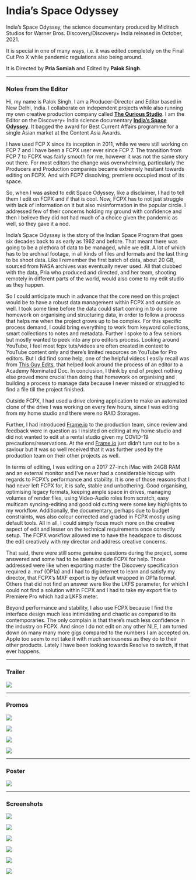 # India’s Space Odyssey

India’s Space Odyssey, the science documentary produced by Miditech Studios for Warner Bros. Discovery/Discovery+ India released in October, 2021.

It is special in one of many ways, i.e. it was edited completely on the Final Cut Pro X while pandemic regulations also being around.

It is Directed by **Pria Somiah** and Edited by **Palok Singh**.

---

### Notes from the Editor

Hi, my name is Palok Singh. I am a Producer-Director and Editor based in New Delhi, India. I collaborate on independent projects while also running my own creative production company called [**The Qurious Studio**](http://www.thequriousstudio.com). I am the Editor on the Discovery+ India science documentary [**India’s Space Odyssey**](https://dplus.app.link/4BCsh995DAb). It bagged the award for Best Current Affairs programme for a single Asian market at the Content Asia Awards.

I have used FCP X since its inception in 2011, while we were still working on FCP 7 and I have been a FCPX user ever since FCP 7. The transition from FCP 7 to FCPX was fairly smooth for me, however it was not the same story out there. For most editors the change was overwhelming, particularly the Producers and Production companies became extremely hesitant towards editing on FCPX. And with FCP7 dissolving, premiere occupied most of its space.

So, when I was asked to edit Space Odyssey, like a disclaimer, I had to tell them I edit on FCPX and if that is cool. Now, FCPX has to not just struggle with lack of information on it but also misinformation in the popular circle. I addressed few of their concerns holding my ground with confidence and then I believe they did not had much of a choice given the pandemic as well, so they gave it a nod.

India’s Space Odyssey is the story of the Indian Space Program that goes six decades back to as early as 1962 and before. That meant there was going to be a plethora of data to be managed, while we edit. A lot of which has to be archival footage, in all kinds of files and formats and the last thing to be shoot data. Like I remember the first batch of data, about 20 GB, sourced from NASA archives was eventually never used. All that clubbed with the data, Pria who produced and directed, and her team, shooting remotely in different parts of the world, would also come to my edit studio as they happen.

So I could anticipate much in advance that the core need on this project would be to have a robust data management within FCPX and outside as well. I took some time before the data could start coming in to do some homework on organising and structuring data, in order to follow a process that helps me when the project grows up to be complex. For this specific process demand, I could bring everything to work from keyword collections, smart collections to notes and metadata. Further I spoke to a few seniors but mostly wanted to peek into any pro editors process. Looking around YouTube, I feel most fcpx tuts/videos are often created in context to YouTube content only and there’s limited resources on YouTube for Pro editors. But I did find some help, one of the helpful videos I easily recall was from [This Guy Edits](https://www.youtube.com/watch?v=vdX0JkqzrAY), that helped look around the process of an editor to a Academy Nominated Doc. In conclusion, I think by end of project nothing else proved more crucial than doing that homework on organising and building a process to manage data because I never missed or struggled to find a file till the project finished.

Outside FCPX, I had used a drive cloning application to make an automated clone of the drive I was working on every few hours, since I was editing from my home studio and there were no RAID Storages.

Further, I had introduced [Frame.io](https://frame.io) to the production team, since review and feedback were in question as I insisted on editing at my home studio and did not wanted to edit at a rental studio given my COVID-19 precautions/reservations. At the end [Frame.io](https://frame.io) just didn’t turn out to be a saviour but it was so well received that it was further used by the production team on their other projects as well.

In terms of editing, I was editing on a 2017 27-inch iMac with 24GB RAM and an external monitor and I’ve never had a considerable hiccup with regards to FCPX’s performance and stability. It is one of those reasons that I had never left FCPX for, it is safe, stable and unbothering. Good organising, optimising legacy formats, keeping ample space in drives, managing volumes of render files, using Video-Audio roles from scratch, easy multicam syncing-editing and good old cutting were some key highlights to my workflow. Additionally, the documentary, perhaps due to budget constraints, was also colour corrected and graded in FCPX mostly using default tools. All in all, I could simply focus much more on the creative aspect of edit and lesser on the technical requirements once correctly setup. The FCPX workflow allowed me to have the headspace to discuss the edit creatively with my director and address creative concerns.

That said, there were still some genuine questions during the project, some answered and some had to be taken outside FCPX for help. Those addressed were like when exporting master the Discovery specification required a .mxf (OP1a) and I had to dig internet to learn and satisfy my director, that FCPX’s MXF export is by default wrapped in OP1a format. Others that did not find an answer were like the LKFS parameter, for which I could not find a solution within FCPX and I had to take my export file to Premiere Pro which had a LKFS meter.

Beyond performance and stability, I also use FCPX because I find the interface design much less intimidating and chaotic as compared to its contemporaries. The only complain is that there’s much less confidence in the industry on FCPX. And since I do not edit on any other NLE, I am turned down on many many more gigs compared to the numbers I am accepted on. Apple too seem to not take it with much seriousness as they do to their other products. Lately I have been looking towards Resolve to switch, if that ever happens.

---

### Trailer

[![](/static/indias-space-odyssey-youtube.jpg)](https://www.youtube.com/watch?v=ohpEY50Y2No)

---

### Promos

[![](/static/indias-space-odyssey-1.jpg)](https://www.youtube.com/watch?v=jvSy8pQo1pw)

[![](/static/indias-space-odyssey-3.jpg)](https://www.youtube.com/watch?v=u1YegNgT8s4)

[![](/static/indias-space-odyssey-2.jpg)](https://www.youtube.com/watch?v=6lxhWJ4WRY0)

[![](/static/indias-space-odyssey-4.jpg)](https://www.youtube.com/watch?v=hxiMgUqBEXs)

---

### Poster

![](/static/indias-space-odyssey-poster.jpg)

---

### Screenshots

![](/static/indias-space-odyssey-5.jpg)

![](/static/indias-space-odyssey-6.jpg)

![](/static/indias-space-odyssey-7.jpg)

![](/static/indias-space-odyssey-8.jpg)

![](/static/indias-space-odyssey-9.jpg)

![](/static/indias-space-odyssey-10.jpg)